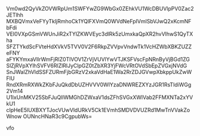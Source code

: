 Vm0wd2QyVkZOVWRpUm1SWFYwZG9WbGx0ZEhkVU1WcDBUVlpPV0Zac2JETlhh
MXBQVmxVeFYyTkljRmhoCk1YQlFXVmQ0WVdNeFpIVmlSbVJwQ2xKcmNFbFdi
VEI0VXpGSmVWUnJiR2xTYlZKWVEyc3dlRk5zUmxkaQpXR2hvVlhwS1QyTXha
SFZTYkdScFVteHdXVkV5TVV0V2F6RkpZVVpvVndwTk1VcHZWbXBKZUZZeFNY
aFYKYmxaVllrWmFjRlZ0TlVOV1ZrVjVUVlYwVTJKSFVscFpNRnByVjBGd1ZG
SlZjRVpXYlhSVFV6RlZlRlJyClpGZ0tZbXR3YjFWcVRtOVdSbEpZVGxjNVdG
SnJWalZhVldSSFZURmFjbGRzV2xkaVdHaE1Wa2RrZDJGVwpXbkppUkZwWFlU
RndXRmRXWkZKbFJuQkdDbUZHVVV0WlYzaDNWREZXYzJGR1RsTldiWGg2Vm14
U1IxUnMKV25SbFJuQllWMGhDZWxaV1dsZFhSVGxXWlVab2FFMXNTa2xYVkU1
clpHeE5lUXBXYTJocVUwVldURkV5Ck1EVmhSMDVDVUZRd1MwTnVVakZoWnow
OUNncHNaR3c9CgpubWs=

vfo